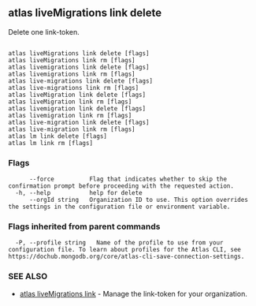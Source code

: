 ## atlas liveMigrations link delete

Delete one link-token.



```

atlas liveMigrations link delete [flags]
atlas liveMigrations link rm [flags]
atlas livemigrations link delete [flags]
atlas livemigrations link rm [flags]
atlas live-migrations link delete [flags]
atlas live-migrations link rm [flags]
atlas liveMigration link delete [flags]
atlas liveMigration link rm [flags]
atlas livemigration link delete [flags]
atlas livemigration link rm [flags]
atlas live-migration link delete [flags]
atlas live-migration link rm [flags]
atlas lm link delete [flags]
atlas lm link rm [flags]
```



### Flags

```
      --force          Flag that indicates whether to skip the confirmation prompt before proceeding with the requested action.
  -h, --help           help for delete
      --orgId string   Organization ID to use. This option overrides the settings in the configuration file or environment variable.

```


### Flags inherited from parent commands

```
  -P, --profile string   Name of the profile to use from your configuration file. To learn about profiles for the Atlas CLI, see https://dochub.mongodb.org/core/atlas-cli-save-connection-settings.

```

### SEE ALSO


* [atlas liveMigrations link](atlas_liveMigrations_link.md)	- Manage the link-token for your organization.



